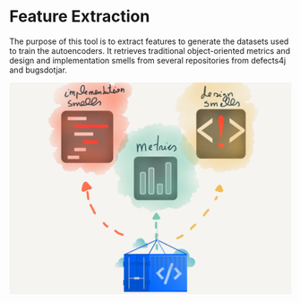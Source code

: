 # Feature Extraction

The purpose of this tool is to extract features to generate the datasets used to train the autoencoders. It retrieves traditional object-oriented metrics and design and implementation smells from several repositories from defects4j and bugsdotjar.

![alt text](../img/featureextraction.png)
